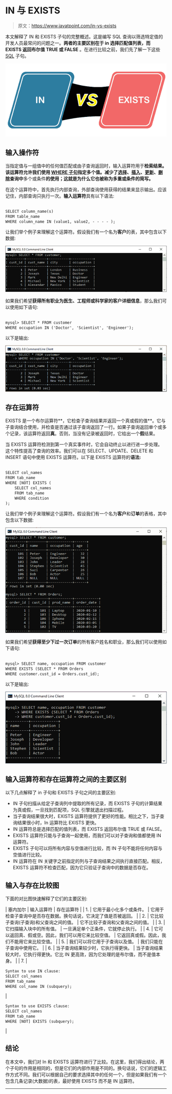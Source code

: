 # IN 与 EXISTS

> 原文：<https://www.javatpoint.com/in-vs-exists>

本文解释了 IN 和 EXISTS 子句的完整概述。这是编写 SQL 查询以筛选特定值的开发人员最常问的问题之一。**两者的主要区别在于 in 选择匹配值列表，而 EXISTS 返回布尔值 TRUE 或 FALSE** 。在进行比较之前，我们先了解一下这些 [SQL](https://www.javatpoint.com/sql-tutorial) 子句。

![IN vs. EXISTS](img/e37cc8880cd7575975e86847e8c7ac98.png)

## **输入操作符**

当指定值与一组值中的任何值匹配或由子查询返回时，输入运算符用于**检索结果。该运算符允许我们使用 [WHERE 子句](https://www.javatpoint.com/sql-where)指定多个值。减少了[选择](https://www.javatpoint.com/sql-select)、[插入](https://www.javatpoint.com/sql-insert)、[更新](https://www.javatpoint.com/sql-update)、[删除](https://www.javatpoint.com/sql-delete)查询中**多个或条件**的使用；这就是为什么它也被称为多重或条件的简写。**

在这个运算符中，首先执行内部查询，外部查询使用获得的结果来显示输出。应该记住，内部查询只执行一次。**输入运算符**具有以下语法:

```

SELECT column_name(s) 
FROM table_name 
WHERE column_name IN (value1, value2, - - - - );

```

让我们举个例子来理解这个运算符。假设我们有一个名为**客户**的表，其中包含以下数据:

![IN vs. EXISTS](img/ba3f3b39ffeb856963aea9ef534c7b88.png)

如果我们希望**获得所有职业为医生、工程师或科学家的客户详细信息**，那么我们可以使用如下语句:

```

mysql> SELECT * FROM customer  
WHERE occupation IN ('Doctor', 'Scientist', 'Engineer');  

```

以下是输出:

![IN vs. EXISTS](img/d4ce1febc11765bde16a0cc867b5e2d6.png)

## 存在运算符

EXISTS 是一个布尔运算符**，它检查子查询结果并返回一个真或假的值**。它与子查询结合使用，并检查是否通过该子查询返回了一行。如果子查询返回单个或多个记录，该运算符返回**真**。否则，当没有记录被返回时，它给出一个**假**结果。

当 EXISTS 运算符检测到第一个真实事件时，它会自动终止以进行进一步处理。这个特性提高了查询的效率。我们可以在 SELECT、UPDATE、DELETE 和 INSERT 语句中使用 EXISTS 运算符。以下是 EXISTS 运算符的**语法:**

```

SELECT col_names  
FROM tab_name  
WHERE [NOT] EXISTS (  
    SELECT col_names   
    FROM tab_name   
    WHERE condition  
);  

```

让我们举个例子来理解这个运算符。假设我们有一个名为**客户**和**订单**的表格，其中包含以下数据:

![IN vs. EXISTS](img/4948b677c0d67571f8231716beb1a406.png)

如果我们希望**获得至少下过一次订单**的所有客户姓名和职业，那么我们可以使用如下语句:

```

mysql> SELECT name, occupation FROM customer  
WHERE EXISTS (SELECT * FROM Orders   
WHERE customer.cust_id = Orders.cust_id);

```

以下是输出:

![IN vs. EXISTS](img/7a8e987f3f0497356d579fa1b04b8295.png)

## 输入运算符和存在运算符之间的主要区别

以下几点解释了 in 子句和 EXISTS 子句之间的主要区别:

*   IN 子句扫描从给定子查询列中提取的所有记录，而 EXISTS 子句的计算结果为真或假，一旦找到匹配项，SQL 引擎就退出扫描过程。
*   当子查询结果很大时，EXISTS 运算符提供了更好的性能。相比之下，当子查询结果很小时，In 运算符比 EXISTS 更快。
*   IN 运算符总是选择匹配的值列表，而 EXISTS 返回布尔值 TRUE 或 FALSE。
*   EXISTS 运算符只能与子查询一起使用，而我们可以对子查询和值都使用 IN 运算符。
*   EXISTS 子句可以将所有内容与空值进行比较，而 IN 子句不能将任何内容与空值进行比较。
*   IN 运算符在 IN 关键字之前指定的列与子查询结果之间执行直接匹配。相反，EXISTS 运算符不检查匹配，因为它只验证子查询中的数据是否存在。

## 输入与存在比较图

下面的对比图快速解释了它们的主要区别:

| 塞内加尔 | 输入运算符 | 存在运算符 |
| 1. | 它用于最小化多个或条件。 | 它用于检查子查询中是否存在数据。换句话说，它决定了值是否被返回。 |
| 2. | 它比较子查询(子查询)和父查询之间的值。 | 它不比较子查询和父查询之间的值。 |
| 3. | 它扫描输入块中的所有值。 | 一旦满足单个正条件，它就停止执行。 |
| 4. | 它可以返回真、假或空。因此，我们可以用它来比较空值。 | 它返回真或假。因此，我们不能用它来比较空值。 |
| 5. | 我们可以将它用于子查询以及值。 | 我们只能在子查询中使用它。 |
| 6. | 当子查询结果较少时，它执行得更快。 | 当子查询结果较大时，它执行得更快。它比 IN 更高效，因为它处理的是布尔值，而不是值本身。 |
| 7. | 

```
Syntax to use IN clause:
SELECT col_names 
FROM tab_name 
WHERE col_name IN (subquery);

```

 | 

```
Syntax to use EXISTS clause:
SELECT col_names
FROM tab_name
WHERE [NOT] EXISTS (subquery);
```

 |

## 结论

在本文中，我们对 In 和 EXISTS 运算符进行了比较。在这里，我们得出结论，两个子句的作用是相同的，但是它们的内部作用是不同的。换句话说，它们的逻辑工作方式不同。我们可以根据自己的要求选择其中的任何一个，但是如果我们有一个包含几条记录(大数据)的表，最好使用 EXISTS 而不是 IN 运算符。

* * *